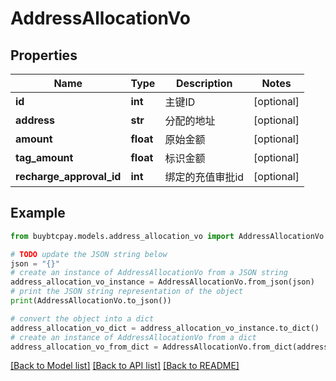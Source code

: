 # AddressAllocationVo


## Properties

Name | Type | Description | Notes
------------ | ------------- | ------------- | -------------
**id** | **int** | 主键ID | [optional] 
**address** | **str** | 分配的地址 | [optional] 
**amount** | **float** | 原始金额 | [optional] 
**tag_amount** | **float** | 标识金额 | [optional] 
**recharge_approval_id** | **int** | 绑定的充值审批id | [optional] 

## Example

```python
from buybtcpay.models.address_allocation_vo import AddressAllocationVo

# TODO update the JSON string below
json = "{}"
# create an instance of AddressAllocationVo from a JSON string
address_allocation_vo_instance = AddressAllocationVo.from_json(json)
# print the JSON string representation of the object
print(AddressAllocationVo.to_json())

# convert the object into a dict
address_allocation_vo_dict = address_allocation_vo_instance.to_dict()
# create an instance of AddressAllocationVo from a dict
address_allocation_vo_from_dict = AddressAllocationVo.from_dict(address_allocation_vo_dict)
```
[[Back to Model list]](../README.md#documentation-for-models) [[Back to API list]](../README.md#documentation-for-api-endpoints) [[Back to README]](../README.md)


